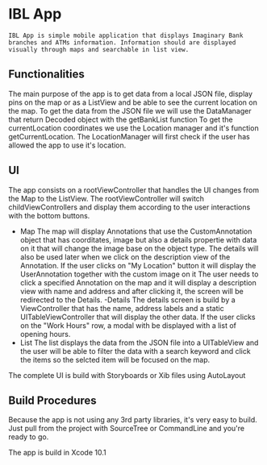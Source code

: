 #  IBL App

    IBL App is simple mobile application that displays Imaginary Bank branches and ATMs information. Information should are displayed visually through maps and searchable in list view.
    
## Functionalities ##

The main purpose of the app is to get data from a local JSON file, display pins on the map or as a ListView and be able to see the current location on the map.
To get the data from the JSON file we will use the DataManager that return Decoded object with the getBankList function
To get the currentLocation coordinates we use the Location manager and it's function getCurrentLocation. The LocationManager will first check if the user has allowed the app to use it's location.

## UI ##

The app consists on a rootViewController that handles the UI changes from the Map to the ListView. The rootViewController will switch childViewControllers and display them according to the user interactions with the bottom buttons.

- Map
    The map will display Annotations that use the CustomAnnotation object that has coorditates, image but also a details propertie with data on it that will change the image base on the object type. The details will also be used later when we click on the description view of the Annotation.
    If the user clicks on "My Location" button it will display the UserAnnotation together with the custom image on it
    The user needs to click a specified Annotation on the map and it will display a description view with name and address and after clicking it, the screen will be redirected to the Details.
    -Details
        The details screen is build by a ViewController that has the name, address labels and a static UITableViewController that will display the other data. If the user clicks on the "Work Hours" row, a modal with be displayed with a list of opening hours.
- List
    The list displays the data from the JSON file into a UITableView and the user will be able to filter the data with a search keyword and click the items so the selcted item will be focused on the map.
    
The complete UI is build with Storyboards or Xib files using AutoLayout

## Build Procedures ##

Because the app is not using any 3rd party libraries, it's very easy to build. Just pull from the project with SourceTree or CommandLine and you're ready to go.

The app is build in Xcode 10.1

